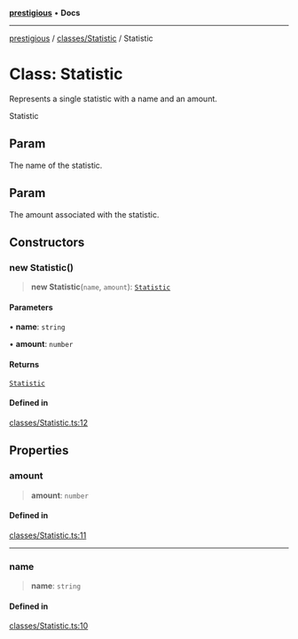 [**prestigious**](../../../README.md) • **Docs**

***

[prestigious](../../../README.md) / [classes/Statistic](../README.md) / Statistic

# Class: Statistic

Represents a single statistic with a name and an amount.

 Statistic

## Param

The name of the statistic.

## Param

The amount associated with the statistic.

## Constructors

### new Statistic()

> **new Statistic**(`name`, `amount`): [`Statistic`](Statistic.md)

#### Parameters

• **name**: `string`

• **amount**: `number`

#### Returns

[`Statistic`](Statistic.md)

#### Defined in

[classes/Statistic.ts:12](https://github.com/LightBlueGamer/Prestigious/blob/0cab475f7a09d3ad5cc01bbd453a1ccfa07d4865/src/lib/classes/Statistic.ts#L12)

## Properties

### amount

> **amount**: `number`

#### Defined in

[classes/Statistic.ts:11](https://github.com/LightBlueGamer/Prestigious/blob/0cab475f7a09d3ad5cc01bbd453a1ccfa07d4865/src/lib/classes/Statistic.ts#L11)

***

### name

> **name**: `string`

#### Defined in

[classes/Statistic.ts:10](https://github.com/LightBlueGamer/Prestigious/blob/0cab475f7a09d3ad5cc01bbd453a1ccfa07d4865/src/lib/classes/Statistic.ts#L10)
